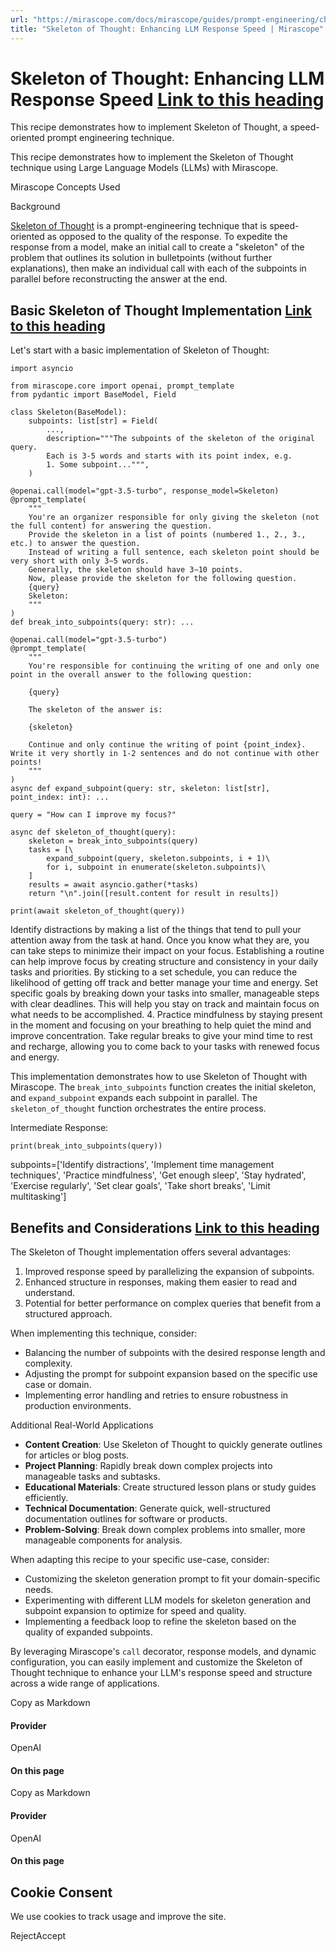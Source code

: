 ```yaml
---
url: "https://mirascope.com/docs/mirascope/guides/prompt-engineering/chaining-based/skeleton-of-thought"
title: "Skeleton of Thought: Enhancing LLM Response Speed | Mirascope"
---
```


# Skeleton of Thought: Enhancing LLM Response Speed [Link to this heading](https://mirascope.com/docs/mirascope/guides/prompt-engineering/chaining-based/skeleton-of-thought\#skeleton-of-thought-enhancing-llm-response-speed)

This recipe demonstrates how to implement Skeleton of Thought, a speed-oriented prompt engineering technique.

This recipe demonstrates how to implement the Skeleton of Thought technique using Large Language Models (LLMs) with Mirascope.

Mirascope Concepts Used

Background

[Skeleton of Thought](https://arxiv.org/pdf/2307.15337) is a prompt-engineering technique that is speed-oriented as opposed to the quality of the response. To expedite the response from a model, make an initial call to create a "skeleton" of the problem that outlines its solution in bulletpoints (without further explanations), then make an individual call with each of the subpoints in parallel before reconstructing the answer at the end.

## Basic Skeleton of Thought Implementation [Link to this heading](https://mirascope.com/docs/mirascope/guides/prompt-engineering/chaining-based/skeleton-of-thought\#basic-skeleton-of-thought-implementation)

Let's start with a basic implementation of Skeleton of Thought:

```
import asyncio

from mirascope.core import openai, prompt_template
from pydantic import BaseModel, Field

class Skeleton(BaseModel):
    subpoints: list[str] = Field(
        ...,
        description="""The subpoints of the skeleton of the original query.
        Each is 3-5 words and starts with its point index, e.g.
        1. Some subpoint...""",
    )

@openai.call(model="gpt-3.5-turbo", response_model=Skeleton)
@prompt_template(
    """
    You're an organizer responsible for only giving the skeleton (not the full content) for answering the question.
    Provide the skeleton in a list of points (numbered 1., 2., 3., etc.) to answer the question.
    Instead of writing a full sentence, each skeleton point should be very short with only 3∼5 words.
    Generally, the skeleton should have 3∼10 points.
    Now, please provide the skeleton for the following question.
    {query}
    Skeleton:
    """
)
def break_into_subpoints(query: str): ...

@openai.call(model="gpt-3.5-turbo")
@prompt_template(
    """
    You're responsible for continuing the writing of one and only one point in the overall answer to the following question:

    {query}

    The skeleton of the answer is:

    {skeleton}

    Continue and only continue the writing of point {point_index}. Write it very shortly in 1-2 sentences and do not continue with other points!
    """
)
async def expand_subpoint(query: str, skeleton: list[str], point_index: int): ...

query = "How can I improve my focus?"

async def skeleton_of_thought(query):
    skeleton = break_into_subpoints(query)
    tasks = [\
        expand_subpoint(query, skeleton.subpoints, i + 1)\
        for i, subpoint in enumerate(skeleton.subpoints)\
    ]
    results = await asyncio.gather(*tasks)
    return "\n".join([result.content for result in results])

print(await skeleton_of_thought(query))
```

Identify distractions by making a list of the things that tend to pull your attention away from the task at hand. Once you know what they are, you can take steps to minimize their impact on your focus.
Establishing a routine can help improve focus by creating structure and consistency in your daily tasks and priorities. By sticking to a set schedule, you can reduce the likelihood of getting off track and better manage your time and energy.
Set specific goals by breaking down your tasks into smaller, manageable steps with clear deadlines. This will help you stay on track and maintain focus on what needs to be accomplished.
4\. Practice mindfulness by staying present in the moment and focusing on your breathing to help quiet the mind and improve concentration.
Take regular breaks to give your mind time to rest and recharge, allowing you to come back to your tasks with renewed focus and energy.

This implementation demonstrates how to use Skeleton of Thought with Mirascope. The `break_into_subpoints` function creates the initial skeleton, and `expand_subpoint` expands each subpoint in parallel. The `skeleton_of_thought` function orchestrates the entire process.

Intermediate Response:

```
print(break_into_subpoints(query))
```

subpoints=\['Identify distractions', 'Implement time management techniques', 'Practice mindfulness', 'Get enough sleep', 'Stay hydrated', 'Exercise regularly', 'Set clear goals', 'Take short breaks', 'Limit multitasking'\]

## Benefits and Considerations [Link to this heading](https://mirascope.com/docs/mirascope/guides/prompt-engineering/chaining-based/skeleton-of-thought\#benefits-and-considerations)

The Skeleton of Thought implementation offers several advantages:

1. Improved response speed by parallelizing the expansion of subpoints.
2. Enhanced structure in responses, making them easier to read and understand.
3. Potential for better performance on complex queries that benefit from a structured approach.

When implementing this technique, consider:

- Balancing the number of subpoints with the desired response length and complexity.
- Adjusting the prompt for subpoint expansion based on the specific use case or domain.
- Implementing error handling and retries to ensure robustness in production environments.

Additional Real-World Applications

- **Content Creation**: Use Skeleton of Thought to quickly generate outlines for articles or blog posts.
- **Project Planning**: Rapidly break down complex projects into manageable tasks and subtasks.
- **Educational Materials**: Create structured lesson plans or study guides efficiently.
- **Technical Documentation**: Generate quick, well-structured documentation outlines for software or products.
- **Problem-Solving**: Break down complex problems into smaller, more manageable components for analysis.

When adapting this recipe to your specific use-case, consider:

- Customizing the skeleton generation prompt to fit your domain-specific needs.
- Experimenting with different LLM models for skeleton generation and subpoint expansion to optimize for speed and quality.
- Implementing a feedback loop to refine the skeleton based on the quality of expanded subpoints.

By leveraging Mirascope's `call` decorator, response models, and dynamic configuration, you can easily implement and customize the Skeleton of Thought technique to enhance your LLM's response speed and structure across a wide range of applications.

Copy as Markdown

#### Provider

OpenAI

#### On this page

Copy as Markdown

#### Provider

OpenAI

#### On this page

## Cookie Consent

We use cookies to track usage and improve the site.

RejectAccept